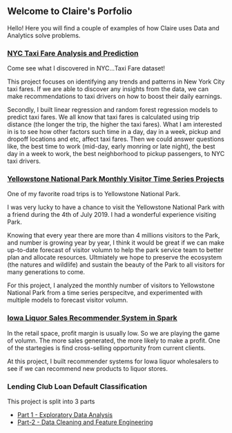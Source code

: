 ## Welcome to Claire's Porfolio

Hello! Here you will find a couple of examples of how Claire uses Data and Analytics solve problems.

### [NYC Taxi Fare Analysis and Prediction](https://yzclaire.github.io/nyc_taxi_fare_analysis_and_prediction/)

Come see what I discovered in NYC...Taxi Fare dataset!

This project focuses on identifying any trends and patterns in New York City taxi fares. If we are able to discover any insights from the data, we can make recommendations to taxi drivers on how to boost their daily earnings.

Secondly, I built linear regression and random forest regression models to predict taxi fares. We all know that taxi fares is calculated using trip distance (the longer the trip, the higher the taxi fares). What I am interested in is to see how other factors such time in a day, day in a week, pickup and dropoff locations and etc, affect taxi fares. Then we could answer questions like, the best time to work (mid-day, early monring or late night), the best day in a week to work, the best neighborhood to pickup passengers, to NYC taxi drivers. 


### [Yellowstone National Park Monthly Visitor Time Series Projects](https://yzclaire.github.io/yellowstone_national_park_monthly_visitors_time_series/)

One of my favorite road trips is to Yellowstone National Park.

I was very lucky to have a chance to visit the Yellowstone National Park with a friend during the 4th of July 2019. I had a wonderful experience visiting Park. 

Knowing that every year there are more than 4 millions visitors to the Park, and number is growing year by year, I think it would be great if we can make up-to-date forecast of visitor volumn to help the park service team to better plan and allocate resources. Ultmiately we hope to preserve the ecosystem (the natures and wildlife) and sustain the beauty of the Park to all visitors for many generations to come. 

For this project, I analyzed the monthly number of visitors to Yellowstone National Park from a time series perspecitve, and experimented with multiple models to forecast visitor volumn.


### [Iowa Liquor Sales Recommender System in Spark](https://yzclaire.github.io/Iowa_liquor_sales_recommender_systems_in_spark/)

In the retail space, profit margin is usually low. So we are playing the game of volumn. The more sales generated, the more likely to make a profit.  One of the startegies is find cross-selling opportunity from current clients.

At this project, I built recommender systems for Iowa liquor wholesalers to see if we can recommend new products to liquor stores. 


### Lending Club Loan Default Classification

This project is split into 3 parts
* [Part 1 - Exploratory Data Analysis](https://yzclaire.github.io/lending_club_loan_default_classification_part_1/)
* [Part-2 - Data Cleaning and Feature Engineering](https://yzclaire.github.io/lending_club_loan_default_classification_part_2/)

